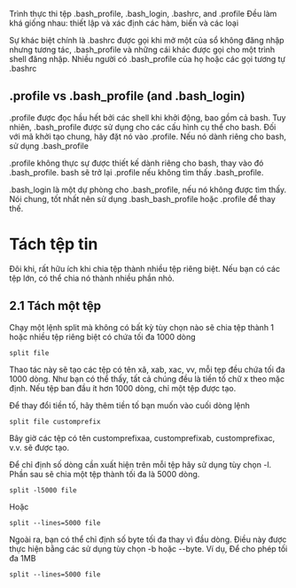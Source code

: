 Trình thực thi tệp
.bash_profile, .bash_login, .bashrc, and .profile Đều làm khá giống nhau: thiết lập và xác định các hàm, biến và các loại

Sự khác biệt chính là .bashrc được gọi khi mở một của sổ không đăng nhập nhưng tương tác, .bash_profile và những cái khác được gọi cho một trình shell đăng nhập. Nhiều người có .bash_profile của họ hoặc các gọi tương tự .bashrc
## .profile vs .bash_profile (and .bash_login)
.profile được đọc hầu hết bởi các shell khi khởi động, bao gồm cả bash. Tuy nhiên, .bash_profile được sử dụng cho các cấu hình cụ thể cho bash. Đối với mã khởi tạo chung, hãy đặt nó vào .profile. Nếu nó dành riêng cho bash, sử dụng .bash_profile

.profile không thực sự được thiết kế dành riêng cho bash, thay vào đó .bash_profile. bash sẽ trở lại .profile nếu không tìm thấy .bash_profile.

.bash_login là một dự phòng cho .bash_profile, nếu nó không được tìm thấy. Nói chung, tốt nhất nên sử dụng .bash_bash_profile hoặc .profile để thay thế.

# Tách tệp tin
Đôi khi, rất hữu ích khi chia tệp thành nhiều tệp riêng biệt. Nếu bạn có các tệp lớn, có thể chia nó thành nhiều phần nhỏ.
## 2.1 Tách một tệp
Chạy một lệnh split mà không có bất kỳ tùy chọn nào sẽ chia tệp thành 1 hoặc nhiều tệp riêng biệt có chứa tối đa 1000 dòng
```
split file
```
Thao tác này sẽ tạo các tệp có tên xâ, xab, xac, vv, mỗi tẹp đều chứa tối đa 1000 dòng. Như bạn có thể thấy, tất cả chúng đều là tiền tố chữ x theo mặc định. Nếu tệp ban đầu ít hơn 1000 dòng, chỉ một tệp được tạo.

Để thay đổi tiền tố, hãy thêm tiền tố bạn muốn vào cuối dòng lệnh 
```
split file customprefix
```

Bây giờ các tệp có tên customprefixaa, customprefixab, customprefixac, v.v. sẽ được tạo.

Để chỉ định số dòng cần xuất hiện trên mỗi tệp hãy sử dụng tùy chọn -l. Phần sau sẽ chia một tệp thành tối đa là 5000 dòng.
```
split -l5000 file
```
Hoặc 
```
split --lines=5000 file

```

Ngoài ra, bạn có thể chỉ định số byte tối đa thay vì đầu dòng. Điều này được thực hiện bằng các sử dụng tùy chọn -b hoặc --byte. Ví dụ, Để cho phép tối đa 1MB
```
split --lines=5000 file
```